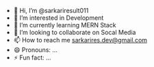 - 👋 Hi, I’m @sarkariresult011
- 👀 I’m interested in Development
- 🌱 I’m currently learning MERN Stack
- 💞️ I’m looking to collaborate on Socal Media
- 📫 How to reach me sarkarires.dev@gmail.com
- 😄 Pronouns: ...
- ⚡ Fun fact: ...

<!---
sarkariresult011/sarkariresult011 is a ✨ special ✨ repository because its `README.md` (this file) appears on your GitHub profile.
You can click the Preview link to take a look at your changes.
--->

